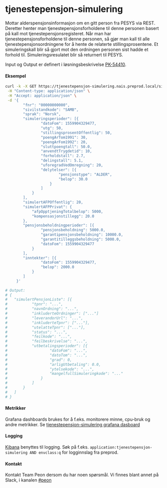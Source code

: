 # tjenestepensjon-simulering
Mottar alderspensjonsinformasjon om en gitt person fra PESYS via REST. 
Deretter henter man tjenestepensjonsforholdene til denne personen basert på kall mot tjenestepensjonsregisteret.
Når man har tjenestepensjonsforholdene til denne personen, så gjør man kall til alle tjenestepensjonsordningene for å hente de relaterte stillingsprosentene.
Et simuleringskall blir så gjort mot den ordningen personen sist hadde et forhold til.
Simuleringsresulatet blir så returnert til PESYS.

Input og Output er definert i løsningsbeskrivelse [PK-54410](https://confluence.adeo.no/pages/viewpage.action?pageId=313346461).

#### Eksempel
```bash
curl -k -X GET https://tjenestepensjon-simulering.nais.preprod.local/simulering \
 -H "Content-type: application/json" \
 -H "Accept: application/json" \
 -d '{
     	"fnr": "00000000000",
     	"sivilstandkode": "SAMB",
     	"sprak": "Norsk",
     	"simuleringsperioder": [{
     			"datoFom": 1559904329477,
     			"utg": 50,
     			"stillingsprosentOffentlig": 50,
     			"poengArTom1991": 30,
     			"poengArFom1992": 20,
     			"sluttpoengtall": 50.0,
     			"anvendtTrygdetid": 10,
     			"forholdstall": 2.7,
     			"delingstall": 5.1,
     			"uforegradVedOmregning": 20,
     			"delytelser": [{
     					"pensjonstype": "ALDER",
     					"belop": 30.0
     				}
     			]
     		}
     	],
     	"simulertAFPOffentlig": 20,
     	"simulertAFPPrivat": {
     		"afpOpptjeningTotalbelop": 5000,
     		"kompensasjonstillegg": 20.0
     	},
     	"pensjonsbeholdningperioder": [{
     			"pensjonsbeholdning": 5000.0,
     			"garantipensjonsbeholdning": 10000.0,
     			"garantitilleggsbeholdning": 5000.0,
     			"datoFom": 1559904329477
     		}
     	],
     	"inntekter": [{
     			"datoFom": 1559904329477,
     			"belop": 2000.0
     		}
     	]
     }'
     
# Output:
# {
#	"simulertPensjonListe": [{
#			"tpnr": "...",
#			"navnOrdning": "...",
#			"inkluderteOrdninger": ["..."]
#			"leverandorUrl": "...",
#			"inkluderteTpnr": ["..."],
#			"utelatteTpnr": ["..."],
#			"status": "...",
#			"feilkode": "...",
#			"feilbeskrivelse": "...",
#			"utbetalingsperioder": [{
#					"datoFom": "...",
#					"datoTom": "...",
#					"grad": 0,
#					"arligUtbetaling": 0.0,
#					"ytelsekode": "...",
#					"mangelfullSimuleringkode": "..."
#				}
#			]
#		}
#	]
# }
```

#### Metrikker
Grafana dashboards brukes for å f.eks. monitorere minne, cpu-bruk og andre metrikker.
Se [tjenestepensjon-simulering grafana dasboard](https://grafana.adeo.no/d/BFoD2vmWk/tjenestepensjon-simulering)

#### Logging
[Kibana](https://logs.adeo.no/app/kibana) benyttes til logging. Søk på f.eks. ```application:tjenestepensjon-simulering AND envclass:q``` for logginnslag fra preprod.

#### Kontakt
Kontakt Team Peon dersom du har noen spørsmål. Vi finnes blant annet på Slack, i kanalen [#peon](https://nav-it.slack.com/messages/C6M80587R/)
